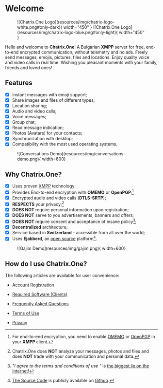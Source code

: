 # Welcome

<figure markdown>
  ![Chatrix.One Logo](resources/img/chatrix-logo-white.png#only-dark){ width="450" }
  ![Chatrix.One Logo](resources/img/chatrix-logo-blue.png#only-light){ width="450" }
</figure>

Hello and welcome to **Chatrix.One**! A Bulgarian **XMPP** server for free, end-to-end encrypted communication, without telemetry and no ads. Freely send messages, emojis, pictures, files and locations. Enjoy quality voice and video calls in real time. Wishing you pleasant moments with your family, friends and loved ones!

## Features

- [x] Instant messages with emoji support;
- [x] Share images and files of different types;
- [x] Location sharing;
- [x] Audio and video calls;
- [x] Voice messages;
- [x] Group chat;
- [x] Read message indication;
- [x] Photos (Avatars) for your contacts;
- [x] Synchronization with desktop;
- [x] Compatibility with the most used operating systems.

<figure markdown>
  ![Conversations Demo](resources/img/conversations-demo.png){ width=600}
</figure>

## Why **Chatrix.One?**

- [x] Uses proven [XMPP](https://xmpp.org/about/technology-overview/) technology;
- [x] Provides End-to-end encryption with **OMEMO** or **OpenPGP**;[^1]
- [x] Encrypted audio and video calls (**DTLS-SRTP**);
- [x] **RESPECTS** your privacy;[^2]
- [x] **DOES NOT** require personal information upon registration;
- [x] **DOES NOT** serve to you advertisements, banners and offers;
- [x] **DOES NOT** require consent and acceptance of insane policy[^3];
- [x] **Decentralized** architecture;
- [x] Service based in **Switzerland** - accessible from all over the world;
- [x] Uses **Ejabberd**, an [open source](https://en.wikipedia.org/wiki/Open_source) platform[^4].

[^1]: For end-to-end encryption, you need to enable [OMEMO](https://docs.chatrix.one/en/faq/#what-is-omemo) or [OpenPGP](https://en.wikipedia.org/wiki/Pretty_Good_Privacy) in your **XMPP** client.

[^2]: Chatrix.One does **NOT** analyze your messages, photos and files and does **NOT** trade with your communication and personal data.

[^3]: *"I agree to the terms and conditions of use "* is [the biggest lie on the Internet](https://www.biggestlieonline.com/)!

[^4]: [The Source Code](https://en.wikipedia.org/wiki/Source_code) is publicly available on [Github](https://github.com/processone/ejabberd).

<figure markdown>
  ![Gajim Demo](resources/img/gajim.png){ width=600}
</figure>

## How do I use **Chatrix.One**?

The following articles are available for user convenience:

- [Account Registration](https://docs.chatrix.one/en/account/registration/)

- [Required Software (Clients)](https://docs.chatrix.one/en/clients/)

- [Frequently Asked Questions](https://docs.chatrix.one/en/faq/)

- [Terms of Use](https://docs.chatrix.one/en/terms/)

- [Privacy](https://docs.chatrix.one/en/privacy/)
